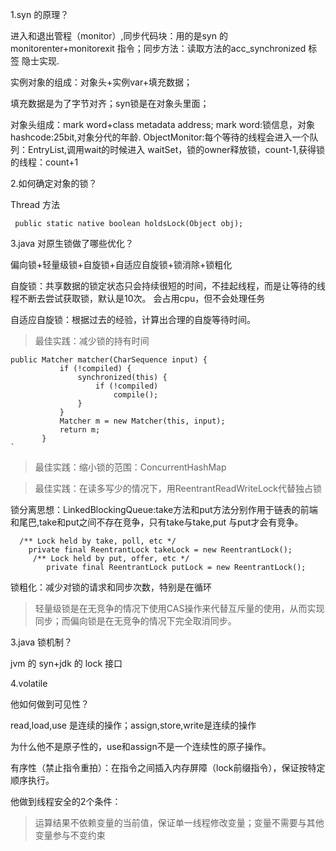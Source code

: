 1.syn 的原理？

进入和退出管程（monitor）,同步代码块：用的是syn 的 monitorenter+monitorexit 指令；同步方法：读取方法的acc_synchronized 标签 隐士实现.

实例对象的组成：对象头+实例var+填充数据；

填充数据是为了字节对齐；syn锁是在对象头里面；

对象头组成：mark word+class metadata address;
mark word:锁信息，对象hashcode:25bit,对象分代的年龄.
ObjectMonitor:每个等待的线程会进入一个队列：EntryList,调用wait的时候进入 waitSet，锁的owner释放锁，count-1,获得锁的线程：count+1

2.如何确定对象的锁？

Thread 方法
```
 public static native boolean holdsLock(Object obj);
```

3.java 对原生锁做了哪些优化？

偏向锁+轻量级锁+自旋锁+自适应自旋锁+锁消除+锁粗化

自旋锁：共享数据的锁定状态只会持续很短的时间，不挂起线程，而是让等待的线程不断去尝试获取锁，默认是10次。
会占用cpu，但不会处理任务

自适应自旋锁：根据过去的经验，计算出合理的自旋等待时间。

> 最佳实践：减少锁的持有时间
``` 
public Matcher matcher(CharSequence input) {
           if (!compiled) {
               synchronized(this) {
                   if (!compiled)
                       compile();
               }
           }
           Matcher m = new Matcher(this, input);
           return m;
       }
`
```
> 最佳实践：缩小锁的范围：ConcurrentHashMap

>最佳实践：在读多写少的情况下，用ReentrantReadWriteLock代替独占锁

锁分离思想：LinkedBlockingQueue:take方法和put方法分别作用于链表的前端和尾巴,take和put之间不存在竞争，只有take与take,put 与put才会有竞争。
```
  /** Lock held by take, poll, etc */
    private final ReentrantLock takeLock = new ReentrantLock();
     /** Lock held by put, offer, etc */
        private final ReentrantLock putLock = new ReentrantLock();

```

锁粗化：减少对锁的请求和同步次数，特别是在循环
>轻量级锁是在无竞争的情况下使用CAS操作来代替互斥量的使用，从而实现同步；而偏向锁是在无竞争的情况下完全取消同步。

3.java 锁机制？

jvm 的 syn+jdk 的 lock 接口

4.volatile

他如何做到可见性？

read,load,use 是连续的操作；assign,store,write是连续的操作

为什么他不是原子性的，use和assign不是一个连续性的原子操作。

有序性（禁止指令重拍）：在指令之间插入内存屏障（lock前缀指令），保证按特定顺序执行。

他做到线程安全的2个条件：
> 运算结果不依赖变量的当前值，保证单一线程修改变量；变量不需要与其他变量参与不变约束

